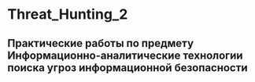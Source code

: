 # Threat_Hunting_2
## Практические работы по предмету Информационно-аналитические технологии поиска угроз информационной безопасности
